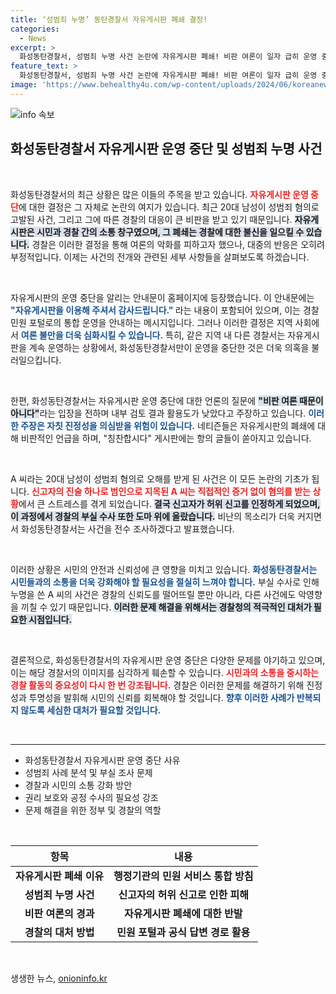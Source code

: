 ```yaml
---
title: ‘성범죄 누명’ 동탄경찰서 자유게시판 폐쇄 결정!
categories:
  - News
excerpt: >
  화성동탄경찰서, 성범죄 누명 사건 논란에 자유게시판 폐쇄! 비판 여론이 일자 급히 운영 중단 결정…그 뒤에 숨겨진 진실은? 네티즌들의 폭발적 반응도 주목!
feature_text: >
  화성동탄경찰서, 성범죄 누명 사건 논란에 자유게시판 폐쇄! 비판 여론이 일자 급히 운영 중단 결정…그 뒤에 숨겨진 진실은? 네티즌들의 폭발적 반응도 주목!
image: 'https://www.behealthy4u.com/wp-content/uploads/2024/06/koreanews.jpg'
---
```


<p><img src="https://www.behealthy4u.com/wp-content/uploads/2024/06/koreanews.jpg" alt="info 속보" /></p>

<h2 data-ke-size="size26">화성동탄경찰서 자유게시판 운영 중단 및 성범죄 누명 사건</h2>

<p data-ke-size="size16">&nbsp;</p>

<p>화성동탄경찰서의 최근 상황은 많은 이들의 주목을 받고 있습니다. <b><span style="color: #ee2323;">자유게시판 운영 중단</span></b>에 대한 결정은 그 자체로 논란의 여지가 있습니다. 최근 20대 남성이 성범죄 혐의로 고발된 사건, 그리고 그에 따른 경찰의 대응이 큰 비판을 받고 있기 때문입니다. <b><span style="background-color: #21538527;">자유게시판은 시민과 경찰 간의 소통 창구였으며, 그 폐쇄는 경찰에 대한 불신을 일으킬 수 있습니다.</span></b> 경찰은 이러한 결정을 통해 여론의 악화를 피하고자 했으나, 대중의 반응은 오히려 부정적입니다. 이제는 사건의 전개와 관련된 세부 사항들을 살펴보도록 하겠습니다.</p>

<p data-ke-size="size16">&nbsp;</p>

<p>자유게시판의 운영 중단을 알리는 안내문이 홈페이지에 등장했습니다. 이 안내문에는 <b><span style="color: #1a5490;">"자유게시판을 이용해 주셔서 감사드립니다." </span></b>라는 내용이 포함되어 있으며, 이는 경찰 민원 포털로의 통합 운영을 안내하는 메시지입니다. 그러나 이러한 결정은 지역 사회에서 <b><span style="color: #1a5490;">여론 불만을 더욱 심화시킬 수 있습니다.</span></b> 특히, 같은 지역 내 다른 경찰서는 자유게시판을 계속 운영하는 상황에서, 화성동탄경찰서만이 운영을 중단한 것은 더욱 의혹을 불러일으킵니다.</p>

<p data-ke-size="size16">&nbsp;</p>

<p>한편, 화성동탄경찰서는 자유게시판 운영 중단에 대한 언론의 질문에 <b><span style="background-color: #21538527;">"비판 여론 때문이 아니다"</span></b>라는 입장을 전하며 내부 검토 결과 활용도가 낮았다고 주장하고 있습니다. <b><span style="color: #1a5490;">이러한 주장은 자칫 진정성을 의심받을 위험이 있습니다.</span></b> 네티즌들은 자유게시판의 폐쇄에 대해 비판적인 언급을 하며, "칭찬합시다" 게시판에는 항의 글들이 쏟아지고 있습니다.</p>

<p data-ke-size="size16">&nbsp;</p>

<p>A 씨라는 20대 남성이 성범죄 혐의로 오해를 받게 된 사건은 이 모든 논란의 기초가 됩니다. <b><span style="color: #ee2323;">신고자의 진술 하나로 범인으로 지목된 A 씨는 직접적인 증거 없이 혐의를 받는 상황</span></b>에서 큰 스트레스를 겪게 되었습니다. <b><span style="background-color: #21538527;">결국 신고자가 허위 신고를 인정하게 되었으며, 이 과정에서 경찰의 부실 수사 또한 도마 위에 올랐습니다.</span></b> 비난의 목소리가 더욱 커지면서 화성동탄경찰서는 사건을 전수 조사하겠다고 발표했습니다.</p>

<p data-ke-size="size16">&nbsp;</p>

<p>이러한 상황은 시민의 안전과 신뢰성에 큰 영향을 미치고 있습니다. <b><span style="color: #1a5490;">화성동탄경찰서는 시민들과의 소통을 더욱 강화해야 할 필요성을 절실히 느껴야 합니다.</span></b> 부실 수사로 인해 누명을 쓴 A 씨의 사건은 경찰의 신뢰도를 떨어뜨릴 뿐만 아니라, 다른 사건에도 악영향을 끼칠 수 있기 때문입니다. <b><span style="background-color: #21538527;">이러한 문제 해결을 위해서는 경찰청의 적극적인 대처가 필요한 시점입니다.</span></b></p>

<p data-ke-size="size16">&nbsp;</p>

<p>결론적으로, 화성동탄경찰서의 자유게시판 운영 중단은 다양한 문제를 야기하고 있으며, 이는 해당 경찰서의 이미지를 심각하게 훼손할 수 있습니다. <b><span style="color: #ee2323;">시민과의 소통을 중시하는 경찰 활동의 중요성이 다시 한 번 강조됩니다.</span></b> 경찰은 이러한 문제를 해결하기 위해 진정성과 투명성을 발휘해 시민의 신뢰를 회복해야 할 것입니다. <b><span style="color: #1a5490;">향후 이러한 사례가 반복되지 않도록 세심한 대처가 필요할 것입니다.</span></b></p>

<p data-ke-size="size16">&nbsp;</p>

<hr/>

<ul>
    <li>화성동탄경찰서 자유게시판 운영 중단 사유</li>
    <li>성범죄 사례 분석 및 부실 조사 문제</li>
    <li>경찰과 시민의 소통 강화 방안</li>
    <li>권리 보호와 공정 수사의 필요성 강조</li>
    <li>문제 해결을 위한 정부 및 경찰의 역할</li>
</ul>

<p data-ke-size="size16">&nbsp;</p>

<table style="width: 100%;">
    <thead>
        <tr>
            <th style="text-align: center;">항목</th>
            <th style="text-align: center;">내용</th>
        </tr>
    </thead>
    <tbody>
        <tr>
            <td style="text-align: center; height: 17px;"><b>자유게시판 폐쇄 이유</b></td>
            <td style="text-align: center; height: 17px;"><b>행정기관의 민원 서비스 통합 방침</b></td>
        </tr>
        <tr>
            <td style="text-align: center; height: 17px;"><b>성범죄 누명 사건</b></td>
            <td style="text-align: center; height: 17px;"><b>신고자의 허위 신고로 인한 피해</b></td>
        </tr>
        <tr>
            <td style="text-align: center; height: 17px;"><b>비판 여론의 경과</b></td>
            <td style="text-align: center; height: 17px;"><b>자유게시판 폐쇄에 대한 반발</b></td>
        </tr>
        <tr>
            <td style="text-align: center; height: 17px;"><b>경찰의 대처 방법</b></td>
            <td style="text-align: center; height: 17px;"><b>민원 포털과 공식 답변 경로 활용</b></td>
        </tr>
    </tbody>
</table>

<p data-ke-size="size16">&nbsp;</p>
생생한 뉴스, <a href="https://onioninfo.kr" rel="dofollow">onioninfo.kr</a>


